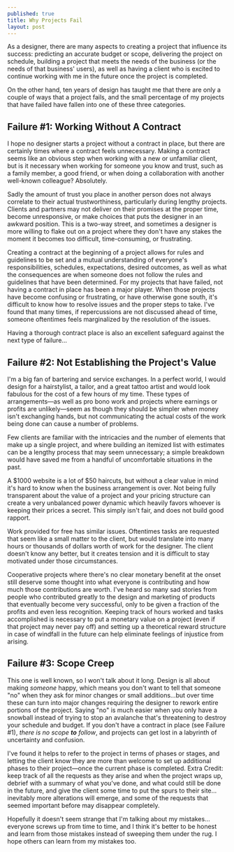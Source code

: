 ```yaml
---
published: true
title: Why Projects Fail
layout: post
---
```

As a designer, there are many aspects to creating a project that influence its success: predicting an accurate budget or scope, delivering the project on schedule, building a project that meets the needs of the business (or the needs of that business' users), as well as having a client who is excited to continue working with me in the future once the project is completed.

On the other hand, ten years of design has taught me that there are only a couple of ways that a project fails, and the small percentage of my projects that have failed have fallen into one of these three categories.

<h2>Failure #1: Working Without A Contract</h2>
I hope no designer starts a project without a contract in place, but there are certainly times where a contract feels unnecessary. Making a contract seems like an obvious step when working with a new or unfamiliar client, but is it necessary when working for someone you know and trust, such as a family member, a good friend, or when doing a collaboration with another well-known colleague? Absolutely.

Sadly the amount of trust you place in another person does not always correlate to their actual trustworthiness, particularly during lengthy projects. Clients and partners may not deliver on their promises at the proper time, become unresponsive, or make choices that puts the designer in an awkward position. This is a two-way street, and sometimes a designer is more willing to flake out on a project where they don't have any stakes the moment it becomes too difficult, time-consuming, or frustrating.

Creating a contract at the beginning of a project allows for rules and guidelines to be set and a mutual understanding of everyone's responsibilities, schedules, expectations, desired outcomes, as well as what the consequences are when someone does not follow the rules and guidelines that have been determined. For my projects that have failed, not having a contract in place has been a major player. When those projects have become confusing or frustrating, or have otherwise gone south, it's difficult to know how to resolve issues and the proper steps to take. I've found that many times, if repercussions are not discussed ahead of time, someone oftentimes feels marginalized by the resolution of the issues.

Having a thorough contract place is also an excellent safeguard against the next type of failure&hellip;

<h2>Failure #2: Not Establishing the Project's Value</h2>
I'm a big fan of bartering and service exchanges. In a perfect world, I would design for a hairstylist, a tailor, and a great tattoo artist and would look fabulous for the cost of a few hours of my time. These types of arrangements—as well as pro bono work and projects where earnings or profits are unlikely—seem as though they should be simpler when money isn't exchanging hands, but not communicating the actual costs of the work being done can cause a number of problems.

Few clients are familiar with the intricacies and the number of elements that make up a single project, and where building an itemized list with estimates can be a lengthy process that may seem unnecessary; a simple breakdown would have saved me from a handful of uncomfortable situations in the past.

A $1000 website is a lot of $50 haircuts, but without a clear value in mind it's hard to know when the business arrangement is over. Not being fully transparent about the value of a project and your pricing structure can create a very unbalanced power dynamic which heavily favors whoever is keeping their prices a secret. This simply isn't fair, and does not build good rapport.

Work provided for free has similar issues. Oftentimes tasks are requested that seem like a small matter to the client, but would translate into many hours or thousands of dollars worth of work for the designer. The client doesn't know any better, but it creates tension and it is difficult to stay motivated under those circumstances.

Cooperative projects where there's no clear monetary benefit at the onset still deserve some thought into what everyone is contributing and how much those contributions are worth. I've heard so many sad stories from people who contributed greatly to the design and marketing of products that eventually become very successful, only to be given a fraction of the profits and even less recognition. Keeping track of hours worked and tasks accomplished is necessary to put a monetary value on a project (even if that project may never pay off) and setting up a theoretical reward structure in case of windfall in the future can help eliminate feelings of injustice from arising.

<h2>Failure #3: Scope Creep</h2>
This one is well known, so I won't talk about it long. Design is all about making <em>someone</em> happy, which means you don't want to tell that someone "no" when they ask for minor changes or small additions&hellip;but over time these can turn into major changes requiring the designer to rework entire portions of the project. Saying "no" is much easier when you only have a snowball instead of trying to stop an avalanche that's threatening to destroy your schedule and budget. If you don't have a contract in place (see Failure #1), <em>there is no scope <strong>to</strong> follow</em>, and projects can get lost in a labyrinth of uncertainty and confusion.

I've found it helps to refer to the project in terms of phases or stages, and letting the client know they are more than welcome to set up additional phases to their project—once the current phase is completed. Extra Credit: keep track of all the requests as they arise and when the project wraps up, debrief with a summary of what you've done, and what could still be done in the future, and give the client some time to put the spurs to their site&hellip;inevitably more alterations will emerge, and some of the requests that seemed important before may disappear completely.

Hopefully it doesn't seem strange that I'm talking about my mistakes&hellip;everyone screws up from time to time, and I think it's better to be honest and learn from those mistakes instead of sweeping them under the rug. I hope others can learn from my mistakes too.